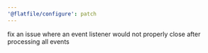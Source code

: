 ```yaml
---
'@flatfile/configure': patch
---
```


fix an issue where an event listener would not properly close after processing all events

